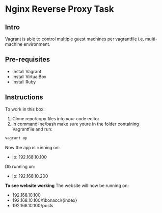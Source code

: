 # Nginx Reverse Proxy Task

## Intro
Vagrant is able to control multiple guest machines per vagrantfile i.e. multi-machine environment.

## Pre-requisites
- Install Vagrant
- Install VirtualBox
- Install Ruby

## Instructions
To work in this box:
1. Clone repo/copy files into your code editor
2. In commandline/bash make sure youre in the folder containing Vagrantfile and run:
```bash
vagrant up
```

Now the app is running on:
- ip: 192.168.10.100

Db running on:
- ip: 192.168.10.200

**To see website working**
The website will now be running on:
- 192.168.10.100
- 192.168.10.100/fibonacci/{index}
- 192.168.10.100/posts